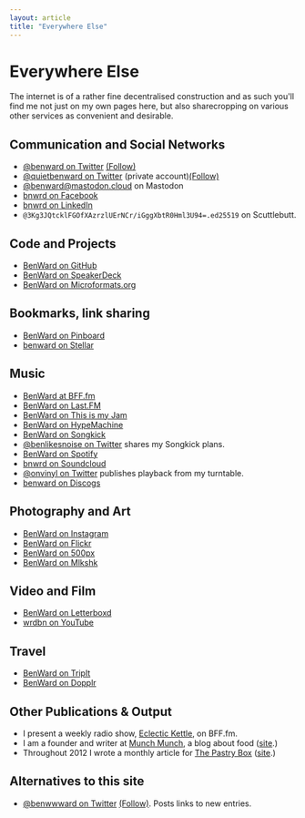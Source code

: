 ```yaml
---
layout: article
title: "Everywhere Else"
---
```

# Everywhere Else

The internet is of a rather fine decentralised construction and as such you'll find me not just on my own pages here, but also sharecropping on various other services as convenient and desirable.

## Communication and Social Networks

* <a rel="me" href="https://twitter.com/benward">@benward on Twitter</a> <a class="twitter-follow-button" href="http://twitter.com/benward" data-show-count="false" data-show-screen-name="false">(Follow)</a>
* <a rel="me" href="https://twitter.com/quietbenward">@quietbenward on Twitter</a> (private account)<a class="twitter-follow-button" href="http://twitter.com/quietbenward" data-show-count="false" data-show-screen-name="false">(Follow)</a>
* <a rel="me" href="https://mastodon.cloud/@benward">@benward@mastodon.cloud on Mastodon</a>
* <a rel="me" href="https://facebook.com/bnwrd">bnwrd on Facebook</a>
* <a rel="me" href="https://linkedin.com/in/bnwrd">bnwrd on LinkedIn</a>
* <code>@3Kg3JQtcklFGOfXAzrzlUErNCr/iGggXbtR0Hml3U94=.ed25519</code> on Scuttlebutt.


## Code and Projects

* <a rel="me" href="https://github.com/benward">BenWard on GitHub</a>
* <a rel="me" href="https://speakerdeck.com/u/benward">BenWard on SpeakerDeck</a>
* <a rel="me" href="http://microformats.org/wiki/User:BenWard">BenWard on Microformats.org</a>

## Bookmarks, link sharing

* <a rel="me" href="http://pinboard.in/u:benward">BenWard on Pinboard</a>
* <a rel="me" href="http://stellar.io/benward/">benward on Stellar</a>

## Music

* <a rel="me" href="https://bff.fm/people/benward">BenWard at BFF.fm</a>
* <a rel="me" href="https://last.fm/users/benward">BenWard on Last.FM</a>
* <a rel="me" href="http://thisismyjam.com/benward">BenWard on This is my Jam</a>
* <a rel="me" href="https://hypemachine.com/benward">BenWard on HypeMachine</a>
* <a rel="me" href="https://www.songkick.com/users/benward">BenWard on Songkick</a>
* <a rel="me" href="https://twitter.com/benlikesnoise">@benlikesnoise on Twitter</a> shares my Songkick plans.
* <a rel="me" href="https://play.spotify.com/user/bnwrd">BenWard on Spotify</a>
* <a rel="me" href="https://soundcloud.com/bnwrd">bnwrd on Soundcloud</a>
* <a rel="me" href="https://twitter.com/onvinyl">@onvinyl on Twitter</a> publishes playback from my turntable.
* <a rel="me" href="https://www.discogs.com/user/benward">benward on Discogs</a>

## Photography and Art

* <a rel="me" href="https://instagram.com/benward">BenWard on Instagram</a>
* <a rel="me" href="https://flickr.com/photos/benward">BenWard on Flickr</a>
* <a rel="me" href="https://500px.com/benward">BenWard on 500px</a>
* <a rel="me" href="http://mlkshk.com/user/benward">BenWard on Mlkshk</a>

## Video and Film

* <a rel="me" href="https://letterboxd.com/benward/">BenWard on Letterboxd</a>
* <a rel="me" href="https://www.youtube.com/user/wrdbn">wrdbn on YouTube</a>

## Travel
* <a rel="me" href="https://www.tripit.com/people/benward">BenWard on TripIt</a>
* <a rel="me" href="http://www.dopplr.com/traveller/BenWard">BenWard on Dopplr</a>

## Other Publications & Output

* I present a weekly radio show, <a rel="me" href="https://bff.fm/shows/eclectic-kettle">Eclectic Kettle</a>, on BFF.fm.
* I am a founder and writer at <a rel="me" href="http://munchmun.ch/author/ben-ward/">Munch Munch</a>, a blog about food ([site](https://munchmun.ch).)
* Throughout 2012 I wrote a monthly article for <a rel="me" href="http://www.the-pastry-box-project.net/baker/ben-ward/">The Pastry Box</a> ([site](http://www.the-pastry-box-project.net).)

## Alternatives to this site

* <a rel="me alternate feed" type="text/html" href="https://twitter.com/benwwward">@benwwward on Twitter</a> <a class="twitter-follow-button" href="http://twitter.com/benwwward" data-show-count="false" data-show-screen-name="false">(Follow)</a>. Posts links to new entries.
